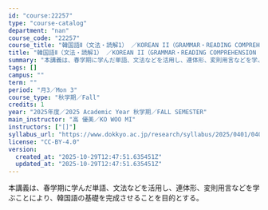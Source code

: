 ```yaml
---
id: "course:22257"
type: "course-catalog"
department: "nan"
course_code: "22257"
course_title: "韓国語Ⅱ（文法・読解1） ／KOREAN II（GRAMMAR・READING COMPREHENSION 1)"
title: "韓国語Ⅱ（文法・読解1） ／KOREAN II（GRAMMAR・READING COMPREHENSION 1)"
summary: "本講義は、春学期に学んだ単語、文法などを活用し、連体形、変則用言などを学ぶことにより、韓国語の基礎を完成させることを目的とする。"
tags: []
campus: ""
term: ""
period: "月3／Mon 3"
course_type: "秋学期／Fall"
credits: 1
year: "2025年度／2025 Academic Year 秋学期／FALL SEMESTER"
main_instructor: "高 優美／KO WOO MI"
instructors: ["[]"]
syllabus_url: "https://www.dokkyo.ac.jp/research/syllabus/2025/0401/0401_22257_ja_JP.html"
license: "CC-BY-4.0"
version:
  created_at: "2025-10-29T12:47:51.635451Z"
  updated_at: "2025-10-29T12:47:51.635451Z"
---
```

本講義は、春学期に学んだ単語、文法などを活用し、連体形、変則用言などを学ぶことにより、韓国語の基礎を完成させることを目的とする。
